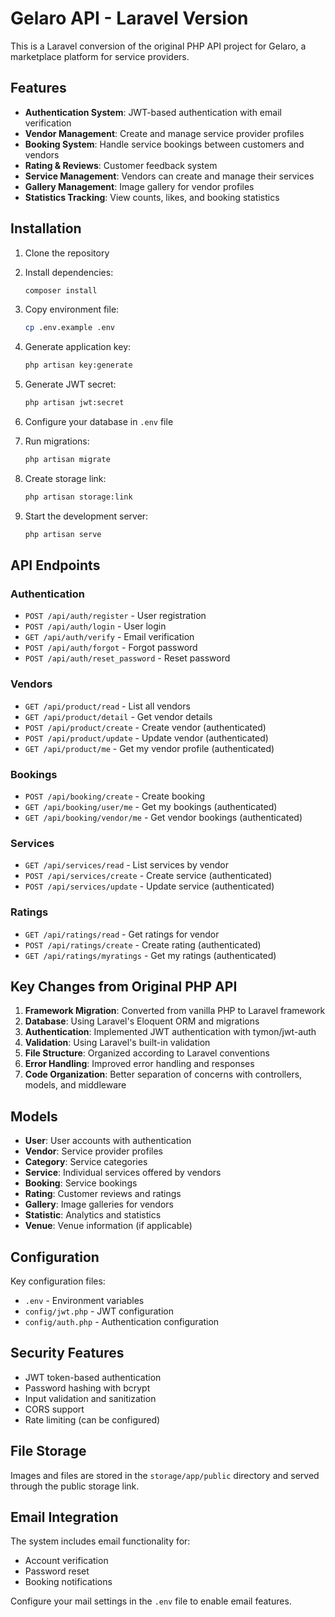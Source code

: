 # Gelaro API - Laravel Version

This is a Laravel conversion of the original PHP API project for Gelaro, a marketplace platform for service providers.

## Features

- **Authentication System**: JWT-based authentication with email verification
- **Vendor Management**: Create and manage service provider profiles
- **Booking System**: Handle service bookings between customers and vendors
- **Rating & Reviews**: Customer feedback system
- **Service Management**: Vendors can create and manage their services
- **Gallery Management**: Image gallery for vendor profiles
- **Statistics Tracking**: View counts, likes, and booking statistics

## Installation

1. Clone the repository
2. Install dependencies:
   ```bash
   composer install
   ```

3. Copy environment file:
   ```bash
   cp .env.example .env
   ```

4. Generate application key:
   ```bash
   php artisan key:generate
   ```

5. Generate JWT secret:
   ```bash
   php artisan jwt:secret
   ```

6. Configure your database in `.env` file

7. Run migrations:
   ```bash
   php artisan migrate
   ```

8. Create storage link:
   ```bash
   php artisan storage:link
   ```

9. Start the development server:
   ```bash
   php artisan serve
   ```

## API Endpoints

### Authentication
- `POST /api/auth/register` - User registration
- `POST /api/auth/login` - User login
- `GET /api/auth/verify` - Email verification
- `POST /api/auth/forgot` - Forgot password
- `POST /api/auth/reset_password` - Reset password

### Vendors
- `GET /api/product/read` - List all vendors
- `GET /api/product/detail` - Get vendor details
- `POST /api/product/create` - Create vendor (authenticated)
- `POST /api/product/update` - Update vendor (authenticated)
- `GET /api/product/me` - Get my vendor profile (authenticated)

### Bookings
- `POST /api/booking/create` - Create booking
- `GET /api/booking/user/me` - Get my bookings (authenticated)
- `GET /api/booking/vendor/me` - Get vendor bookings (authenticated)

### Services
- `GET /api/services/read` - List services by vendor
- `POST /api/services/create` - Create service (authenticated)
- `POST /api/services/update` - Update service (authenticated)

### Ratings
- `GET /api/ratings/read` - Get ratings for vendor
- `POST /api/ratings/create` - Create rating (authenticated)
- `GET /api/ratings/myratings` - Get my ratings (authenticated)

## Key Changes from Original PHP API

1. **Framework Migration**: Converted from vanilla PHP to Laravel framework
2. **Database**: Using Laravel's Eloquent ORM and migrations
3. **Authentication**: Implemented JWT authentication with tymon/jwt-auth
4. **Validation**: Using Laravel's built-in validation
5. **File Structure**: Organized according to Laravel conventions
6. **Error Handling**: Improved error handling and responses
7. **Code Organization**: Better separation of concerns with controllers, models, and middleware

## Models

- **User**: User accounts with authentication
- **Vendor**: Service provider profiles
- **Category**: Service categories
- **Service**: Individual services offered by vendors
- **Booking**: Service bookings
- **Rating**: Customer reviews and ratings
- **Gallery**: Image galleries for vendors
- **Statistic**: Analytics and statistics
- **Venue**: Venue information (if applicable)

## Configuration

Key configuration files:
- `.env` - Environment variables
- `config/jwt.php` - JWT configuration
- `config/auth.php` - Authentication configuration

## Security Features

- JWT token-based authentication
- Password hashing with bcrypt
- Input validation and sanitization
- CORS support
- Rate limiting (can be configured)

## File Storage

Images and files are stored in the `storage/app/public` directory and served through the public storage link.

## Email Integration

The system includes email functionality for:
- Account verification
- Password reset
- Booking notifications

Configure your mail settings in the `.env` file to enable email features.